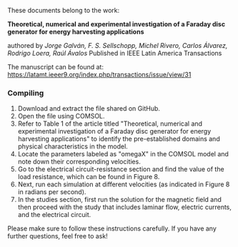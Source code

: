 These documents belong to the work:

__Theoretical, numerical and experimental investigation of a Faraday disc generator for energy harvesting applications__

authored by _Jorge Galván, F. S. Sellschopp, Michel Rivero, Carlos Álvarez, Rodrigo Loera, Raúl Ávalos_ Published in  IEEE Latin America Transactions

The manuscript can be found at: https://latamt.ieeer9.org/index.php/transactions/issue/view/31

### Compiling

1. Download and extract the file shared on GitHub.
2. Open the file using COMSOL.
3. Refer to Table 1 of the article titled "Theoretical, numerical and experimental investigation of a Faraday disc generator for energy harvesting applications" to identify the pre-established domains and physical characteristics in the model.
4. Locate the parameters labeled as "omegaX" in the COMSOL model and note down their corresponding velocities.
5. Go to the electrical circuit-resistance section and find the value of the load resistance, which can be found in Figure 8.
6. Next, run each simulation at different velocities (as indicated in Figure 8 in radians per second).
7. In the studies section, first run the solution for the magnetic field and then proceed with the study that includes laminar flow, electric currents, and the electrical circuit.

Please make sure to follow these instructions carefully. If you have any further questions, feel free to ask!


